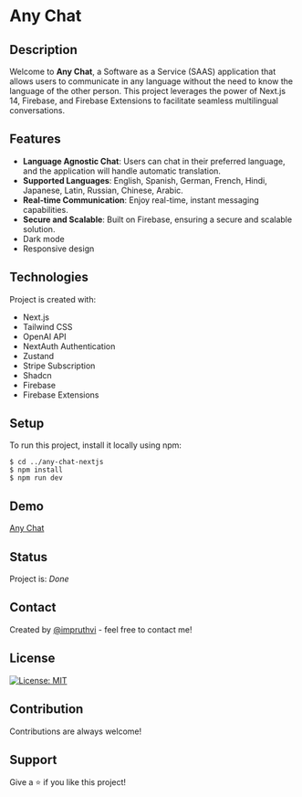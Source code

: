 # Any Chat

## Description

Welcome to **Any Chat**, a Software as a Service (SAAS) application that allows users to communicate in any language without the need to know the language of the other person. This project leverages the power of Next.js 14, Firebase, and Firebase Extensions to facilitate seamless multilingual conversations.


<!-- Add project features is Any Chat -->

## Features

- **Language Agnostic Chat**: Users can chat in their preferred language, and the application will handle automatic translation.
- **Supported Languages**: English, Spanish, German, French, Hindi, Japanese, Latin, Russian, Chinese, Arabic.
- **Real-time Communication**: Enjoy real-time, instant messaging capabilities.
- **Secure and Scalable**: Built on Firebase, ensuring a secure and scalable solution.
- Dark mode
- Responsive design

<!-- Add project technologies is Any Chat -->

## Technologies

Project is created with:

<!-- add stripe substiption -->
- Next.js
- Tailwind CSS
- OpenAI API
- NextAuth Authentication
- Zustand
- Stripe Subscription
- Shadcn
- Firebase
- Firebase Extensions
<!-- Add project setup is Any Chat -->

## Setup

To run this project, install it locally using npm:

```
$ cd ../any-chat-nextjs
$ npm install
$ npm run dev
```

<!-- Add project demo is Any Chat -->

## Demo

[Any Chat](https://any-chat-nextjs.vercel.app/)

<!-- Add project status is Any Chat -->

## Status

Project is: _Done_

<!-- Add project contact is Any Chat -->

## Contact

Created by [@impruthvi](https://impruthvi.netlify.app/) - feel free to contact me!

<!-- Add project license is Any Chat -->

## License

[![License: MIT](https://img.shields.io/badge/License-MIT-yellow.svg)](https://opensource.org/licenses/MIT)

<!-- Add project contribution is Any Chat -->

## Contribution

Contributions are always welcome!

<!-- Add project support is Any Chat -->

## Support

Give a ⭐️ if you like this project!
